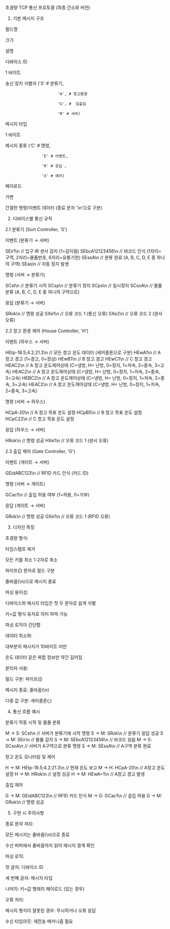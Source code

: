 초경량 TCP 통신 프로토콜 (최종 간소화 버전)

1. 기본 메시지 구조

필드명

크기

설명

디바이스 ID

1 바이트

송신 장치 식별자 ('S' # 분류기,

                           'H', # 창고환경

                           'G', #  입출입

                           'M' # 서버)

메시지 타입

1 바이트

메시지 종류 ('C' # 명령,

                    'E' # 이벤트, 

                    'R' # 응답 ,

                    'X' # 에러)

페이로드

가변

간결한 명령/이벤트 데이터 (종료 문자 '\n'으로 구분)

2. 디바이스별 통신 규칙

2.1 분류기 (Sort Controller, 'S')

이벤트 (분류기 → 서버)

SEir1\n       // 입구 IR 센서 감지 (1=감지됨)
SEbcA12123456\n  // 바코드 인식 (1자리=구역, 2자리=물품번호, 6자리=유통기한)
SEssA\n       // 분류 완료 (A, B, C, D, E 중 하나의 구역)
SEas\n         // 자동 정지 발생

명령 (서버 → 분류기)

SCst\n         // 분류기 시작
SCsp\n         // 분류기 정지
SCps\n         // 일시정지 
SCsoA\n       // 물품 분류 (A, B, C, D, E 중 하나의 구역으로)

응답 (분류기 → 서버)

SRok\n         // 명령 성공
SXe1\n         // 오류 코드 1 (통신 오류)
SXe2\n         // 오류 코드 2 (센서 오류)

2.2 창고 환경 제어 (House Controller, 'H')

이벤트 (하우스 → 서버)

HEtp-18.5;4.2;21.3\n  // 모든 창고 온도 데이터 (세미콜론으로 구분)
HEwA1\n      // A 창고 경고 (1=경고, 0=정상)
HEwB1\n      // B 창고 경고
HEwC1\n      // C 창고 경고
HEAC2\n      // A 창고 온도제어상태 (C=냉방, H= 난방, 
                                  0=정지, 1=저속, 2=중속, 3=고속)
HEAC2\n      // A 창고 온도제어상태 (C=냉방, H= 난방, 
                                  0=정지, 1=저속, 2=중속, 3=고속)
HEBC2\n      // A 창고 온도제어상태 (C=냉방, H= 난방, 
                                  0=정지, 1=저속, 2=중속, 3=고속)
HEAC2\n      // A 창고 온도제어상태 (C=냉방, H= 난방, 
                                  0=정지, 1=저속, 2=중속, 3=고속)                                  

명령 (서버 → 하우스)

HCpA-20\n     // A 창고 목표 온도 설정
HCpB5\n       // B 창고 목표 온도 설정
HCpC22\n      // C 창고 목표 온도 설정

응답 (하우스 → 서버)

HRok\n        // 명령 성공
HXe1\n        // 오류 코드 1 (센서 오류)

2.3 출입 제어 (Gate Controller, 'G')

이벤트 (게이트 → 서버)

GEidABC123\n  // RFID 카드 인식 (카드 ID)

명령 (서버 → 게이트)

GCac1\n      // 출입 허용 여부 (1=허용, 0=거부)

응답 (게이트 → 서버)

GRok\n        // 명령 성공
GXe1\n        // 오류 코드 1 (RFID 오류)

3. 디자인 특징

초경량 형식:

타임스탬프 제거

모든 키를 최소 1-2자로 축소

파이프(|) 문자로 필드 구분

줄바꿈(\n)으로 메시지 종료

파싱 용이성:

디바이스와 메시지 타입은 첫 두 문자로 쉽게 식별

키=값 형식 유지로 의미 파악 가능

파싱 로직이 간단함

데이터 최소화:

대부분의 메시지가 10바이트 미만

온도 데이터 같은 복합 정보만 약간 길어짐

분리자 사용:

필드 구분: 파이프(|)

메시지 종료: 줄바꿈(\n)

다중 값 구분: 세미콜론(;)

4. 통신 흐름 예시

분류기 작동 시작 및 물품 분류

M → S: SCst\n                 // 서버가 분류기에 시작 명령
S → M: SRok\n                 // 분류기 응답 성공
S → M: SEir\n               // 물품 감지
S → M: SEbcA12123456\n        // 바코드 읽음
M → S: SCsoA\n               // 서버가 A구역으로 분류 명령
S → M: SEssA\n               // A구역 분류 완료

창고 온도 모니터링 및 제어

H → M: HEtp-18.5;4.2;21.3\n  // 현재 온도 보고
M → H: HCpA-20\n              // A창고 온도 설정
H → M: HRok\n                 // 설정 성공
H → M: HEwA=1\n               // A창고 경고 발생

출입 제어

G → M: GEidABC123\n          // RFID 카드 인식
M → G: GCac1\n               // 출입 허용
G → M: GRok\n                 // 명령 성공

5. 구현 시 주의사항

종료 문자 처리:

모든 메시지는 줄바꿈(\n)으로 종료

수신 버퍼에서 줄바꿈까지 읽어 메시지 경계 확인

파싱 로직:

첫 글자: 디바이스 ID

세 번째 글자: 메시지 타입

나머지: 키=값 형태의 페이로드 (있는 경우)

오류 처리:

메시지 형식이 잘못된 경우: 무시하거나 오류 응답

수신 타임아웃: 재전송 메커니즘 필요
